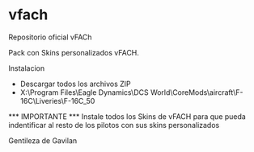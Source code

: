 

# vfach
Repositorio oficial vFACh

Pack con Skins personalizados vFACH.

Instalacion
- Descargar todos los archivos ZIP
- X:\Program Files\Eagle Dynamics\DCS World\CoreMods\aircraft\F-16C\Liveries\F-16C_50

*** IMPORTANTE ***
Instale todos los Skins de vFACH para que pueda indentificar al resto de los pilotos con sus skins personalizados

Gentileza de Gavilan
